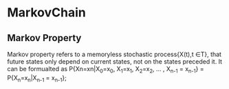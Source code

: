 # MarkovChain
## Markov Property
Markov property refers to a memoryless stochastic process{X(t),t ∈T}, that future states only depend on current states, not on the states preceded it. It can be formualted as P{Xn=xn|X<sub>0</sub>=x<sub>0</sub>, X<sub>1</sub>=x<sub>1</sub>, X<sub>2</sub>=x<sub>2</sub>, ... , X<sub>n-1</sub> = x<sub>n-1</sub>} = P{X<sub>n</sub>=x<sub>n</sub>|X<sub>n-1</sub> = x<sub>n-1</sub>};
